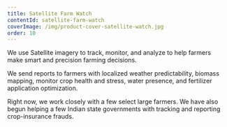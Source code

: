 ```yaml
---
title: Satellite Farm Watch
contentId: satellite-farm-watch
coverImage: /img/product-cover-satellite-watch.jpg
order: 10
---
```


We use Satellite imagery to track, monitor, and analyze to help farmers make smart and precision farming decisions.

We send reports to farmers with localized weather predictability, biomass mapping, monitor crop health and stress, water presence, and fertilizer application optimization.

Right now, we work closely with a few select large farmers. We have also begun helping a few Indian state governments with tracking and reporting crop-insurance frauds.

